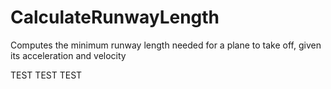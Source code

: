 # CalculateRunwayLength

Computes the minimum runway length needed for a plane to take off, given its acceleration and velocity

TEST TEST TEST
